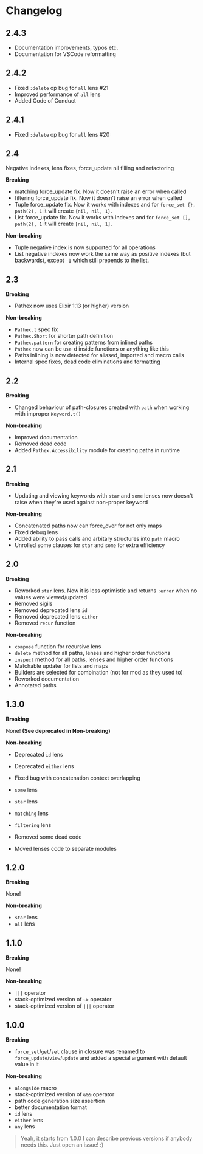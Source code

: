 # Changelog

## 2.4.3

* Documentation improvements, typos etc.
* Documentation for VSCode reformatting

## 2.4.2

* Fixed `:delete` op bug for `all` lens #21
* Improved performance of `all` lens
* Added Code of Conduct

## 2.4.1

* Fixed `:delete` op bug for `all` lens #20

## 2.4

Negative indexes, lens fixes, force_update nil filling and refactoring

**Breaking**

* matching force_update fix. Now it doesn't raise an error when called
* filtering force_update fix. Now it doesn't raise an error when called
* Tuple force_update fix. Now it works with indexes and for `force_set {}, path(2), 1` it will create `{nil, nil, 1}`.
* List force_update fix. Now it works with indexes and for `force_set [], path(2), 1` it will create `[nil, nil, 1]`.

**Non-breaking**

* Tuple negative index is now supported for all operations
* List negative indexes now work the same way as positive indexes (but backwards), except `-1` which still prepends to the list.

## 2.3

**Breaking**

* Pathex now uses Elixir 1.13 (or higher) version

**Non-breaking**

* `Pathex.t` spec fix
* `Pathex.Short` for shorter path definition
* `Pathex.pattern` for creating patterns from inlined paths
* `Pathex` now can be `use`-d inside functions or anything like this
* Paths inlining is now detected for aliased, imported and macro calls
* Internal spec fixes, dead code eliminations and formatting

## 2.2

**Breaking**

* Changed behaviour of path-closures created with `path` when working with improper `Keyword.t()`

**Non-breaking**

* Improved documentation
* Removed dead code
* Added `Pathex.Accessibility` module for creating paths in runtime

## 2.1

**Breaking**

* Updating and viewing keywords with `star` and `some` lenses now doesn't raise when they're used against non-proper keyword

**Non-breaking**

* Concatenated paths now can force_over for not only maps
* Fixed debug lens
* Added ability to pass calls and arbitary structures into `path` macro
* Unrolled some clauses for `star` and `some` for extra efficiency

## 2.0

**Breaking**

* Reworked `star` lens. Now it is less optimistic and returns `:error` when no values were viewed/updated
* Removed sigils
* Removed deprecated lens `id`
* Removed deprecated lens `either`
* Removed `recur` function

**Non-breaking**

* `compose` function for recursive lens
* `delete` method for all paths, lenses and higher order functions
* `inspect` method for all paths, lenses and higher order functions
* Matchable updater for lists and maps
* Builders are selected for combination (not for mod as they used to)
* Reworked documentation
* Annotated paths

## 1.3.0

**Breaking**

None! __(See deprecated in Non-breaking)__

**Non-breaking**

* Deprecated `id` lens
* Deprecated `either` lens

* Fixed bug with concatenation context overlapping
* `some` lens
* `star` lens
* `matching` lens
* `filtering` lens
* Removed some dead code
* Moved lenses code to separate modules

## 1.2.0

**Breaking**

None!

**Non-breaking**

* `star` lens
* `all` lens

## 1.1.0

**Breaking**

None!

**Non-breaking**

* `|||` operator
* stack-optimized version of `~>` operator
* stack-optimized version of `|||` operator

## 1.0.0

**Breaking**

* `force_set`/`get`/`set` clause in closure was renamed to `force_update`/`view`/`update`
and added a special argument with default value in it

**Non-breaking**

* `alongside` macro
* stack-optimized version of `&&&` operator
* path code generation size assertion
* better documentation format
* `id` lens
* `either` lens
* `any` lens

> Yeah, it starts from 1.0.0
> I can describe previous versions if anybody needs this. Just open an issue! :)
